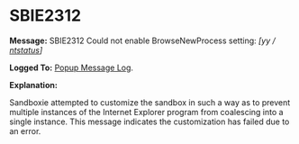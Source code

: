 # SBIE2312


**Message:** SBIE2312 Could not enable BrowseNewProcess setting: _[yy / [ntstatus](NtStatusCodes.md)]_

**Logged To:** [Popup Message Log](PopupMessageLog.md).

**Explanation:**

Sandboxie attempted to customize the sandbox in such a way as to prevent multiple instances of the Internet Explorer program from coalescing into a single instance. This message indicates the customization has failed due to an error.
